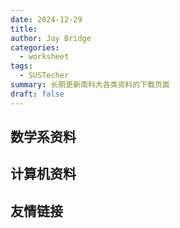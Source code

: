 ```yaml
---
date: 2024-12-29
title: 
author: Jay Bridge
categories:
  - worksheet
tags:
  - SUSTecher
summary: 长期更新南科大各类资料的下载页面
draft: false
---
```


## 数学系资料

## 计算机资料

## 友情链接